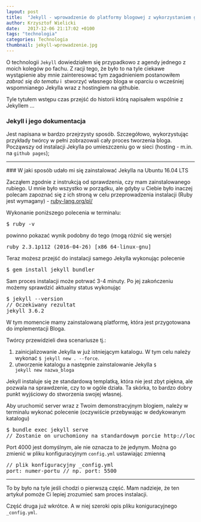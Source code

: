 ```yaml
---
layout: post
title:  "Jekyll - wprowadzenie do platformy blogowej z wykorzystaniem github pages - część pierwsza"
author: Krzysztof Wielicki
date:   2017-12-06 21:17:02 +0100
tags: "technologia"
categories: Technologia
thumbnail: jekyll-wprowadzenie.jpg
---
```

O technologii <code>Jekyll</code> dowiedziałem się przypadkowo z agendy jednego z moich kolegów po fachu.
Z racji tego, że było to na tyle ciekawe wystąpienie aby mnie zainteresować tym zagadnieniem
postanowiłem _zabrać się do tematu_ i&nbsp; stworzyć
własnego bloga w oparciu o wcześniej wspomnianego Jekylla wraz z hostingiem na githubie.

Tyle tytułem wstępu czas przejść do historii którą napisałem wspólnie z Jekyllem ...

### Jekyll i jego dokumentacja

Jest napisana w bardzo przejrzysty sposób. Szczegółowo, wykorzystując przykłady twórcy w pełni zobrazowali
cały proces tworzenia bloga. Począwszy od instalacji Jekylla po umieszczeniu go w sieci (hosting - m.in. na <code>github pages</code>);
<hr/>
### W jaki sposób udało mi się zainstalować Jekylla na Ubuntu 16.04 LTS

Zacząłem zgodnie z instrukcją od sprawdzenia, czy mam zainstalowanego rubiego. U mnie było wszystko w porządku, ale gdyby u Ciebie było inaczej
polecam zapoznać się z ich stroną w celu przeprowadzenia instalacji (Ruby jest wymagany) -
<a href="https://www.ruby-lang.org/pl/documentation/installation/" target="blank">ruby-lang.org/pl/</a>

Wykonanie poniższego polecenia w terminalu:
<pre>
$ ruby -v
</pre>
powinno pokazać wynik podobny do tego (mogą różnić się wersje)
<pre>
ruby 2.3.1p112 (2016-04-26) [x86_64-linux-gnu]
</pre>

Teraz możesz przejść do instalacji samego Jekylla wykonując polecenie
<pre>
$ gem install jekyll bundler
</pre>

Sam proces instalacji może potrwać 3-4 minuty. Po jej zakończeniu możemy sprawdzić aktualny status wykonując
<pre>
$ jekyll --version
// Oczekiwany rezultat
jekyll 3.6.2
</pre>

W tym momencie mamy zainstalowaną platformę, która jest przygotowana do implementacji Bloga.

Twórcy przewidzieli dwa scenariusze tj.:
1. zainicjalizowanie Jekylla w już istniejącym katalogu. W tym celu należy wykonać
<code>$ jekyll new . --force</code>.
2. utworzenie katalogu a następnie zainstalowanie Jekylla <code>$ jekyll new nazwa_bloga</code>

Jekyll instaluje się ze standardową templatką, która nie jest zbyt piękna, ale pozwala na sprawdzenie, czy to w ogóle działa.
Ta skórka, to bardzo dobry punkt wyjściowy do stworzenia swojej własnej.

Aby uruchomić server wraz z Twoim demonstracyjnym blogiem, należy w terminalu wykonać polecenie (oczywiście przebywając w dedykowanym katalogu)
<pre>
$ bundle exec jekyll serve
// Zostanie on uruchomiony na standardowym porcie http://localhost:4000/
</pre>

Port 4000 jest domyślnym, ale nie oznacza to że jedynym. Można go zmienić w pliku konfiguracyjnym <code>config.yml</code> ustawiając zmienną
<pre>
// plik konfiguracyjny _config.yml
port: numer-portu // np. port: 5500
</pre>

<hr/>
To by było na tyle jeśli chodzi o pierwszą część. Mam nadzieje, że ten artykuł pomoże Ci lepiej zrozumieć sam proces instalacji.

Część druga już wkrótce. A w niej szeroki opis pliku koniguracyjnego <code>_config.yml</code>.
